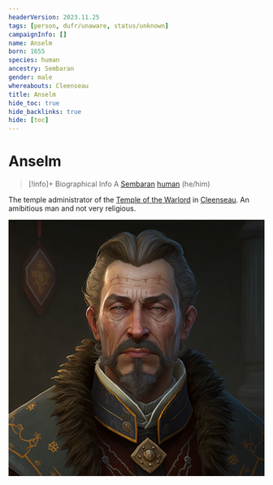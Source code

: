```yaml
---
headerVersion: 2023.11.25
tags: [person, dufr/unaware, status/unknown]
campaignInfo: []
name: Anselm
born: 1655
species: human
ancestry: Sembaran
gender: male
whereabouts: Cleenseau
title: Anselm
hide_toc: true
hide_backlinks: true
hide: [toc]
---
```

# Anselm
>[!info]+ Biographical Info
> A [Sembaran](<../../gazetteer/greater-sembara/sembara/sembara.md>) [human](<../../species/humans/humans.md>) (he/him)
> 
>> 

The temple administrator of the [Temple of the Warlord](<../../gazetteer/greater-sembara/sembara/barony-of-aveil/cleenseau-region/cleenseau/temple-of-the-warlord-in-cleenseau.md>) in [Cleenseau](<../../gazetteer/greater-sembara/sembara/barony-of-aveil/cleenseau-region/cleenseau/cleenseau.md>). An amibitious man and not very religious.

![Anselm Portrait](../../assets/anselm-portrait.png)
